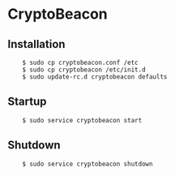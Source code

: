 CryptoBeacon
========

## Installation
		$ sudo cp cryptobeacon.conf /etc
		$ sudo cp cryptobeacon /etc/init.d
		$ sudo update-rc.d cryptobeacon defaults

## Startup
		$ sudo service cryptobeacon start

## Shutdown
		$ sudo service cryptobeacon shutdown

